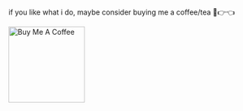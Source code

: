 if you like what i do, maybe consider buying me a coffee/tea 🥺👉👈

<a href="https://www.buymeacoffee.com/Ayush7614" target="_blank"><img src="https://cdn.buymeacoffee.com/buttons/v2/default-red.png" alt="Buy Me A Coffee" width="150" ></a>


